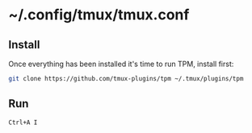 # ~/.config/tmux/tmux.conf

## Install

Once everything has been installed it's time to run TPM, install first:

```bash
git clone https://github.com/tmux-plugins/tpm ~/.tmux/plugins/tpm
```

## Run

`Ctrl+A I`
